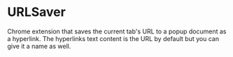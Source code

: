 # URLSaver
Chrome extension that saves the current tab's URL to a popup document as a hyperlink. The hyperlinks text content is the URL by default but you can give it a name as well.
